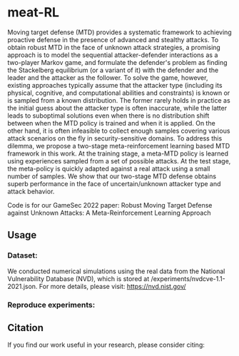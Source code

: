 # meat-RL

Moving target defense (MTD) provides a systematic framework to achieving proactive defense in the presence of advanced and stealthy attacks. To obtain robust MTD in the face of unknown attack strategies, a promising approach is to model the sequential attacker-defender interactions as a two-player Markov game, and formulate the defender's problem as finding the Stackelberg equilibrium (or a variant of it) with the defender and the leader and the attacker as the follower. To solve the game, however, existing approaches typically assume that the attacker type (including its physical, cognitive, and computational abilities and constraints) is known or is sampled from a known distribution. The former rarely holds in practice as the initial guess about the attacker type is often inaccurate, while the latter leads to suboptimal solutions even when there is no distribution shift between when the MTD policy is trained and when it is applied. On the other hand, it is often infeasible to collect enough samples covering various attack scenarios on the fly in security-sensitive domains. To address this dilemma, we propose a two-stage meta-reinforcement learning based MTD framework in this work. At the training stage, a meta-MTD policy is learned using experiences sampled from a set of possible attacks. At the test stage, the meta-policy is quickly adapted against a real attack using a small number of samples. We show that our two-stage MTD defense obtains superb performance in the face of uncertain/unknown attacker type and attack behavior.

Code is for our GameSec 2022 paper: Robust Moving Target Defense against Unknown Attacks: A Meta-Reinforcement Learning Approach

## Usage
### Dataset:
We conducted numerical simulations using the real data from the National Vulnerability Database (NVD), which is stored at /experiments/nvdcve-1.1-2021.json. For more details, please visit: https://nvd.nist.gov/

### Reproduce experiments:

## Citation
If you find our work useful in your research, please consider citing:
```

